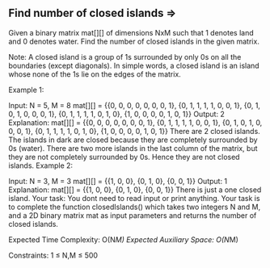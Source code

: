 Find number of closed islands  =>
-------------------------------



Given a binary matrix mat[][] of dimensions NxM such that 1 denotes land and 0 denotes water. Find the number of closed islands in the given matrix.

Note: A closed island is a group of 1s surrounded by only 0s on all the boundaries (except diagonals). In simple words, a closed island is an island whose none of the 1s lie on the edges of the matrix.

Example 1:

Input:
N = 5, M = 8
mat[][] = {{0, 0, 0, 0, 0, 0, 0, 1}, 
           {0, 1, 1, 1, 1, 0, 0, 1}, 
           {0, 1, 0, 1, 0, 0, 0, 1}, 
           {0, 1, 1, 1, 1, 0, 1, 0}, 
           {1, 0, 0, 0, 0, 1, 0, 1}}
Output:
2
Explanation:
mat[][] = {{0, 0, 0, 0, 0, 0, 0, 1}, 
           {0, 1, 1, 1, 1, 0, 0, 1}, 
           {0, 1, 0, 1, 0, 0, 0, 1}, 
           {0, 1, 1, 1, 1, 0, 1, 0}, 
           {1, 0, 0, 0, 0, 1, 0, 1}} 
There are 2 closed islands. The islands in dark are closed because they are completely surrounded by 0s (water). There are two more islands in the last column of the matrix, but they are not completely surrounded by 0s. Hence they are not closed islands. 
Example 2:

Input:
N = 3, M = 3
mat[][] = {{1, 0, 0},
           {0, 1, 0},
           {0, 0, 1}}
Output: 
1
Explanation:
mat[][] = {{1, 0, 0},
          {0, 1, 0},
          {0, 0, 1}}
There is just a one closed island.
Your task:
You dont need to read input or print anything. Your task is to complete the function closedIslands() which takes two integers N and M, and a 2D binary matrix mat as input parameters and returns the number of closed islands.

Expected Time Complexity: O(N*M)
Expected Auxiliary Space: O(N*M)

Constraints:
1 ≤ N,M ≤ 500
